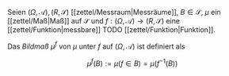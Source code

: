 Seien $(\Omega, \mathcal{A}), (R, \mathscr{S})$ [[zettel/Messraum|Messräume]], $B \in \mathscr{S}$, $\mu$ ein [[zettel/Maß|Maß]] auf $\mathscr{S}$ und $f : (\Omega, \mathcal{A}) \to (R, \mathscr{S})$ eine [[zettel/Funktion|messbare]] TODO [[zettel/Funktion|Funktion]].

Das *Bildmaß* $\mu^f$ von $\mu$ unter $f$ auf $(\Omega, \mathcal{A})$ ist definiert als

$$
	\mu^f(B) := \mu(f \in B) = \mu(f^{-1}(B))
$$